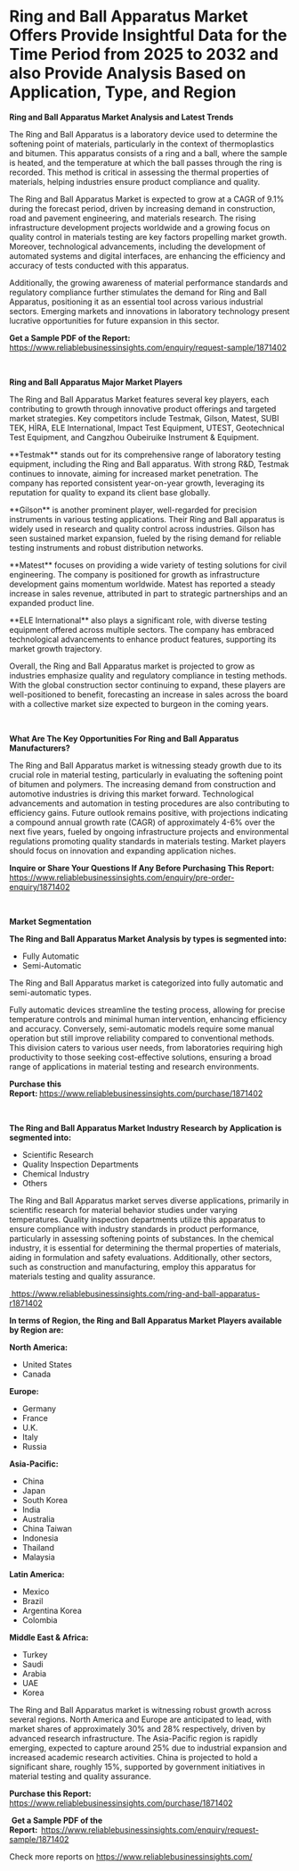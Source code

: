 <p><h1>Ring and Ball Apparatus Market Offers Provide Insightful Data for the Time Period from 2025 to 2032 and also Provide Analysis Based on Application, Type, and Region</h1></p><p><strong>Ring and Ball Apparatus Market Analysis and Latest Trends</strong></p>
<p><p>The Ring and Ball Apparatus is a laboratory device used to determine the softening point of materials, particularly in the context of thermoplastics and bitumen. This apparatus consists of a ring and a ball, where the sample is heated, and the temperature at which the ball passes through the ring is recorded. This method is critical in assessing the thermal properties of materials, helping industries ensure product compliance and quality.</p><p>The Ring and Ball Apparatus Market is expected to grow at a CAGR of 9.1% during the forecast period, driven by increasing demand in construction, road and pavement engineering, and materials research. The rising infrastructure development projects worldwide and a growing focus on quality control in materials testing are key factors propelling market growth. Moreover, technological advancements, including the development of automated systems and digital interfaces, are enhancing the efficiency and accuracy of tests conducted with this apparatus. </p><p>Additionally, the growing awareness of material performance standards and regulatory compliance further stimulates the demand for Ring and Ball Apparatus, positioning it as an essential tool across various industrial sectors. Emerging markets and innovations in laboratory technology present lucrative opportunities for future expansion in this sector.</p></p>
<p><strong>Get a Sample PDF of the Report:&nbsp;</strong> <a href="https://www.reliablebusinessinsights.com/enquiry/request-sample/1871402?utm_campaign=2245&utm_medium=2&utm_source=Github&utm_content=ia&utm_term=23022025&utm_id=ring-and-ball-apparatus">https://www.reliablebusinessinsights.com/enquiry/request-sample/1871402</a></p>
<p>&nbsp;</p>
<p><strong>Ring and Ball Apparatus Major Market Players</strong></p>
<p><p>The Ring and Ball Apparatus Market features several key players, each contributing to growth through innovative product offerings and targeted market strategies. Key competitors include Testmak, Gilson, Matest, SUBI TEK, HİRA, ELE International, Impact Test Equipment, UTEST, Geotechnical Test Equipment, and Cangzhou Oubeiruike Instrument & Equipment.</p><p>**Testmak** stands out for its comprehensive range of laboratory testing equipment, including the Ring and Ball apparatus. With strong R&D, Testmak continues to innovate, aiming for increased market penetration. The company has reported consistent year-on-year growth, leveraging its reputation for quality to expand its client base globally.</p><p>**Gilson** is another prominent player, well-regarded for precision instruments in various testing applications. Their Ring and Ball apparatus is widely used in research and quality control across industries. Gilson has seen sustained market expansion, fueled by the rising demand for reliable testing instruments and robust distribution networks.</p><p>**Matest** focuses on providing a wide variety of testing solutions for civil engineering. The company is positioned for growth as infrastructure development gains momentum worldwide. Matest has reported a steady increase in sales revenue, attributed in part to strategic partnerships and an expanded product line.</p><p>**ELE International** also plays a significant role, with diverse testing equipment offered across multiple sectors. The company has embraced technological advancements to enhance product features, supporting its market growth trajectory.</p><p>Overall, the Ring and Ball Apparatus market is projected to grow as industries emphasize quality and regulatory compliance in testing methods. With the global construction sector continuing to expand, these players are well-positioned to benefit, forecasting an increase in sales across the board with a collective market size expected to burgeon in the coming years.</p></p>
<p>&nbsp;</p>
<p><strong>What Are The Key Opportunities For Ring and Ball Apparatus Manufacturers?</strong></p>
<p><p>The Ring and Ball Apparatus market is witnessing steady growth due to its crucial role in material testing, particularly in evaluating the softening point of bitumen and polymers. The increasing demand from construction and automotive industries is driving this market forward. Technological advancements and automation in testing procedures are also contributing to efficiency gains. Future outlook remains positive, with projections indicating a compound annual growth rate (CAGR) of approximately 4-6% over the next five years, fueled by ongoing infrastructure projects and environmental regulations promoting quality standards in materials testing. Market players should focus on innovation and expanding application niches.</p></p>
<p><strong>Inquire or Share Your Questions If Any Before Purchasing This Report:</strong> <a href="https://www.reliablebusinessinsights.com/enquiry/pre-order-enquiry/1871402?utm_campaign=2245&utm_medium=2&utm_source=Github&utm_content=ia&utm_term=23022025&utm_id=ring-and-ball-apparatus">https://www.reliablebusinessinsights.com/enquiry/pre-order-enquiry/1871402</a></p>
<p>&nbsp;</p>
<p><strong>Market Segmentation</strong></p>
<p><strong>The Ring and Ball Apparatus Market Analysis by types is segmented into:</strong></p>
<p><ul><li>Fully Automatic</li><li>Semi-Automatic</li></ul></p>
<p><p>The Ring and Ball Apparatus market is categorized into fully automatic and semi-automatic types. </p><p>Fully automatic devices streamline the testing process, allowing for precise temperature controls and minimal human intervention, enhancing efficiency and accuracy. Conversely, semi-automatic models require some manual operation but still improve reliability compared to conventional methods. This division caters to various user needs, from laboratories requiring high productivity to those seeking cost-effective solutions, ensuring a broad range of applications in material testing and research environments.</p></p>
<p><strong>Purchase this Report:&nbsp;</strong><a href="https://www.reliablebusinessinsights.com/purchase/1871402?utm_campaign=2245&utm_medium=2&utm_source=Github&utm_content=ia&utm_term=23022025&utm_id=ring-and-ball-apparatus">https://www.reliablebusinessinsights.com/purchase/1871402</a></p>
<p>&nbsp;</p>
<p><strong>The Ring and Ball Apparatus Market Industry Research by Application is segmented into:</strong></p>
<p><ul><li>Scientific Research</li><li>Quality Inspection Departments</li><li>Chemical Industry</li><li>Others</li></ul></p>
<p><p>The Ring and Ball Apparatus market serves diverse applications, primarily in scientific research for material behavior studies under varying temperatures. Quality inspection departments utilize this apparatus to ensure compliance with industry standards in product performance, particularly in assessing softening points of substances. In the chemical industry, it is essential for determining the thermal properties of materials, aiding in formulation and safety evaluations. Additionally, other sectors, such as construction and manufacturing, employ this apparatus for materials testing and quality assurance.</p></p>
<p><a href="https://www.reliablebusinessinsights.com/ring-and-ball-apparatus-r1871402?utm_campaign=2245&utm_medium=2&utm_source=Github&utm_content=ia&utm_term=23022025&utm_id=ring-and-ball-apparatus">&nbsp;https://www.reliablebusinessinsights.com/ring-and-ball-apparatus-r1871402</a></p>
<p><strong>In terms of Region, the Ring and Ball Apparatus Market Players available by Region are:</strong></p>
<p>
    <p> <strong> North America: </strong>
        <ul>
            <li>United States</li>
            <li>Canada</li>
        </ul>
        </p> 
    <p> <strong> Europe: </strong>
        <ul>
            <li>Germany</li>
            <li>France</li>
            <li>U.K.</li>
            <li>Italy</li>
            <li>Russia</li>
        </ul>
        </p> 
    <p> <strong> Asia-Pacific: </strong>
        <ul>
            <li>China</li>
            <li>Japan</li>
            <li>South Korea</li>
            <li>India</li>
            <li>Australia</li>
            <li>China Taiwan</li>
            <li>Indonesia</li>
            <li>Thailand</li>
            <li>Malaysia</li>
        </ul>
        </p> 
    <p> <strong> Latin America: </strong>
        <ul>
            <li>Mexico</li>
            <li>Brazil</li>
            <li>Argentina Korea</li>
            <li>Colombia</li>
        </ul>
        </p> 
    <p> <strong> Middle East & Africa: </strong>
        <ul>
            <li>Turkey</li>
            <li>Saudi</li>
            <li>Arabia</li>
            <li>UAE</li>
            <li>Korea</li>
        </ul>
    </p>
    </p>
<p><p>The Ring and Ball Apparatus market is witnessing robust growth across several regions. North America and Europe are anticipated to lead, with market shares of approximately 30% and 28% respectively, driven by advanced research infrastructure. The Asia-Pacific region is rapidly emerging, expected to capture around 25% due to industrial expansion and increased academic research activities. China is projected to hold a significant share, roughly 15%, supported by government initiatives in material testing and quality assurance.</p></p>
<p><strong>Purchase this Report: </strong><a href="https://www.reliablebusinessinsights.com/purchase/1871402?utm_campaign=2245&utm_medium=2&utm_source=Github&utm_content=ia&utm_term=23022025&utm_id=ring-and-ball-apparatus">https://www.reliablebusinessinsights.com/purchase/1871402</a></p>
<p>&nbsp;<strong>Get a Sample PDF of the Report:&nbsp;&nbsp;</strong><a href="https://www.reliablebusinessinsights.com/enquiry/request-sample/1871402?utm_campaign=2245&utm_medium=2&utm_source=Github&utm_content=ia&utm_term=23022025&utm_id=ring-and-ball-apparatus">https://www.reliablebusinessinsights.com/enquiry/request-sample/1871402</a></p>
<p><strong></strong></p>
<p>Check more reports on <a href="https://www.reliablebusinessinsights.com/?utm_campaign=2245&utm_medium=2&utm_source=Github&utm_content=ia&utm_term=23022025&utm_id=ring-and-ball-apparatus">https://www.reliablebusinessinsights.com/</a></p>